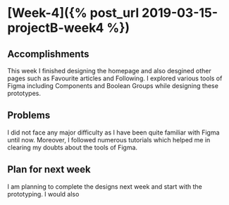 # [Week-4]({% post_url 2019-03-15-projectB-week4 %})

## Accomplishments
This week I finished designing the homepage and also desgined other pages such as Favourite articles and Following. I explored various tools of Figma including Components and Boolean Groups while designing these prototypes.

## Problems
I did not face any major difficulty as I have been quite familiar with Figma until now. Moreover, I followed numerous tutorials which helped me in clearing my doubts about the tools of Figma.

## Plan for next week
I am planning to complete the designs next week and start with the prototyping. I would also
